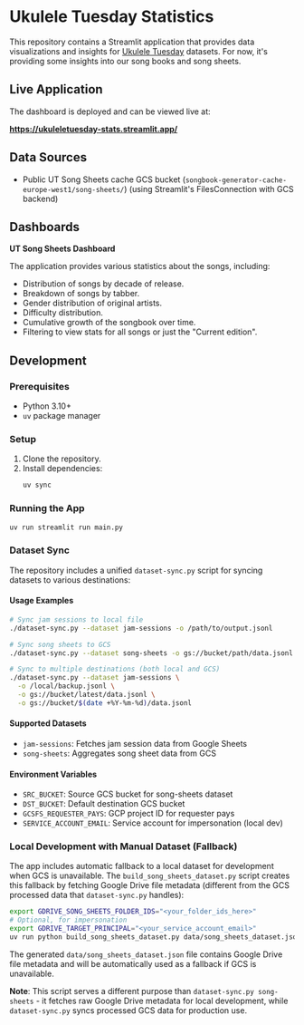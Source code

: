 # Ukulele Tuesday Statistics

This repository contains a Streamlit application that provides data visualizations and insights for [Ukulele Tuesday](https://www.ukuleletuesday.ie/) datasets. For now, it's providing some insights into our song books and song sheets.

## Live Application

The dashboard is deployed and can be viewed live at:

**https://ukuleletuesday-stats.streamlit.app/**

## Data Sources

* Public UT Song Sheets cache GCS bucket (`songbook-generator-cache-europe-west1/song-sheets/`) (using Streamlit's FilesConnection with GCS backend)

## Dashboards

**UT Song Sheets Dashboard**

The application provides various statistics about the songs, including:
- Distribution of songs by decade of release.
- Breakdown of songs by tabber.
- Gender distribution of original artists.
- Difficulty distribution.
- Cumulative growth of the songbook over time.
- Filtering to view stats for all songs or just the "Current edition".

## Development

### Prerequisites
- Python 3.10+
- `uv` package manager

### Setup
1. Clone the repository.
2. Install dependencies:
   ```bash
   uv sync
   ```

### Running the App

```bash
uv run streamlit run main.py
```

### Dataset Sync

The repository includes a unified `dataset-sync.py` script for syncing datasets to various destinations:

#### Usage Examples

```bash
# Sync jam sessions to local file
./dataset-sync.py --dataset jam-sessions -o /path/to/output.jsonl

# Sync song sheets to GCS
./dataset-sync.py --dataset song-sheets -o gs://bucket/path/data.jsonl

# Sync to multiple destinations (both local and GCS)
./dataset-sync.py --dataset jam-sessions \
  -o /local/backup.jsonl \
  -o gs://bucket/latest/data.jsonl \
  -o gs://bucket/$(date +%Y-%m-%d)/data.jsonl
```

#### Supported Datasets
- `jam-sessions`: Fetches jam session data from Google Sheets
- `song-sheets`: Aggregates song sheet data from GCS

#### Environment Variables
- `SRC_BUCKET`: Source GCS bucket for song-sheets dataset
- `DST_BUCKET`: Default destination GCS bucket
- `GCSFS_REQUESTER_PAYS`: GCP project ID for requester pays
- `SERVICE_ACCOUNT_EMAIL`: Service account for impersonation (local dev)

### Local Development with Manual Dataset (Fallback)

The app includes automatic fallback to a local dataset for development when GCS is unavailable. The `build_song_sheets_dataset.py` script creates this fallback by fetching Google Drive file metadata (different from the GCS processed data that `dataset-sync.py` handles):

```bash
export GDRIVE_SONG_SHEETS_FOLDER_IDS="<your_folder_ids_here>"
# Optional, for impersonation
export GDRIVE_TARGET_PRINCIPAL="<your_service_account_email>"
uv run python build_song_sheets_dataset.py data/song_sheets_dataset.json
```

The generated `data/song_sheets_dataset.json` file contains Google Drive file metadata and will be automatically used as a fallback if GCS is unavailable.

**Note**: This script serves a different purpose than `dataset-sync.py song-sheets` - it fetches raw Google Drive metadata for local development, while `dataset-sync.py` syncs processed GCS data for production use.
